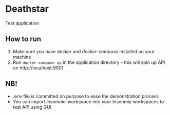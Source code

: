 # Deathstar

Test application

## How to run

1. Make sure you have _docker_ and _docker-compose_ installed on your machine
2. Run `docker-compose up` in the application directory - this will spin up API on http://localhost:9001

## NB!
* .env file is committed on purpose to ease the demonstration process
* You can import _insomnia-workspace_ into your Insonmia workspaces to test API using GUI
